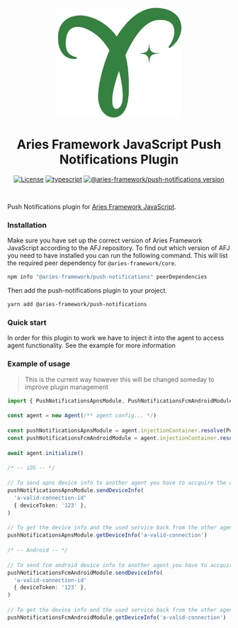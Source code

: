 <p align="center">
  <br />
  <img
    alt="Hyperledger Aries logo"
    src="https://raw.githubusercontent.com/hyperledger/aries-framework-javascript/aa31131825e3331dc93694bc58414d955dcb1129/images/aries-logo.png"
    height="250px"
  />
</p>
<h1 align="center"><b>Aries Framework JavaScript Push Notifications Plugin</b></h1>
<p align="center">
  <a
    href="https://raw.githubusercontent.com/hyperledger/aries-framework-javascript-ext/main/LICENSE"
    ><img
      alt="License"
      src="https://img.shields.io/badge/License-Apache%202.0-blue.svg"
  /></a>
  <a href="https://www.typescriptlang.org/"
    ><img
      alt="typescript"
      src="https://img.shields.io/badge/%3C%2F%3E-TypeScript-%230074c1.svg"
  /></a>
    <a href="https://www.npmjs.com/package/@aries-framework/push-notifications"
    ><img
      alt="@aries-framework/push-notifications version"
      src="https://img.shield.io/npm/v/@aries-framework/push-notifications"
  /></a>

</p>
<br />

Push Notifications plugin for [Aries Framework JavaScript](https://github.com/hyperledger/aries-framework-javascript.git).

### Installation

Make sure you have set up the correct version of Aries Framework JavaScript according to the AFJ repository. To find out which version of AFJ you need to have installed you can run the following command. This will list the required peer dependency for `@aries-framework/core`.

```sh
npm info "@aries-framework/push-notifications" peerDependencies
```

Then add the push-notifications plugin to your project.

```sh
yarn add @aries-framework/push-notifications
```

### Quick start

In order for this plugin to work we have to inject it into the agent to access agent functionality. See the example for more information

### Example of usage

> This is the current way however this will be changed someday to improve plugin management

```ts
import { PushNotificationsApnsModule, PushNotificationsFcmAndroidModule } from '@aries-framework/push-notifications'

const agent = new Agent(/** agent config... */)

const pushNotificationsApnsModule = agent.injectionContainer.resolve(PushNotificationsApnsModule)
const pushNotificationsFcmAndroidModule = agent.injectionContainer.resolve(PushNotificationsFcmAndroidModule)

await agent.initialize()

/* -- iOS -- */

// To send apns device info to another agent you have to accquire the device token and send it.
pushNotificationsApnsModule.sendDeviceInfo(
  'a-valid-connection-id'
  { deviceToken: '123' },
)

// To get the device info and the used service back from the other agent
pushNotificationsApnsModule.getDeviceInfo('a-valid-connection')

/* -- Android -- */

// To send fcm android device info to another agent you have to accquire the device token and send it.
pushNotificationsFcmAndroidModule.sendDeviceInfo(
  'a-valid-connection-id'
  { deviceToken: '123' },
)

// To get the device info and the used service back from the other agent
pushNotificationsFcmAndroidModule.getDeviceInfo('a-valid-connection')

```
